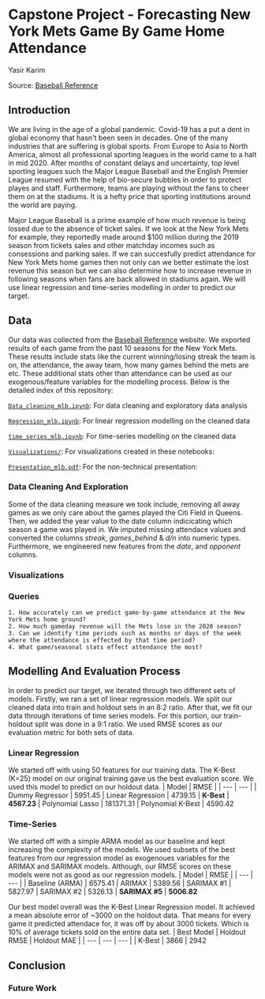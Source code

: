 # Capstone Project - Forecasting New York Mets Game By Game Home Attendance
Yasir Karim

Source: [Baseball Reference](https://www.baseball-reference.com/teams/NYM/2020.shtml)

## Introduction
We are living in the age of a global pandemic. Covid-19 has a put a dent in global economy that hasn't been seen in decades. One of the many industries that are suffering is global sports. From Europe to Asia to North America, almost all professional sporting leagues in the world came to a halt in mid 2020. After months of constant delays and uncertainty, top level sporting leagues such the Major League Baseball and the English Premier League resumed with the help of bio-secure bubbles in order to protect playes and staff. Furthermore, teams are playing without the fans to cheer them on at the stadiums. It is a hefty price that sporting institutions around the world are paying.

Major League Baseball is a prime example of how much revenue is being lossed due to the absence of ticket sales. If we look at the New York Mets for example, they reportedly made around $100 million during the 2019 season from tickets sales and other matchday incomes such as consessions and parking sales. If we can succesfully predict attendance for New York Mets home games then not only can we better estimate the lost revenue this season but we can also determine how to increase revenue in following seasons when fans are back allowed in stadiums again. We will use linear regression and time-series modelling in order to predict our target.

## Data
Our data was collected from the [Baseball Reference](https://www.baseball-reference.com) website. We exported results of each game from the past 10 seasons for the New York Mets. These results include stats like the current winning/losing streak the team is on, the attendance, the away team, how many games behind the mets are etc. These additional stats other than attendance can be used as our exogenous/feature variables for the modelling process. Below is the detailed index of this repository:

[`Data_cleaning_mlb.ipynb`](https://github.com/ykfarhan/forecasting-nymets-attendance/blob/main/Data_cleaning_mlb.ipynb): For data cleaning and exploratory data analysis

[`Regression_mlb.ipynb`](https://github.com/ykfarhan/forecasting-nymets-attendance/blob/main/Regression_mlb.ipynb): For linear regression modelling on the cleaned data 

[`time_series_mlb.ipynb`](https://github.com/ykfarhan/forecasting-nymets-attendance/blob/main/time_series_mlb.ipynb): For time-series modelling on the cleaned data

[`Visualizations/`](): For visualizations created in these notebooks:

[`Presentation_mlb.pdf`](): For the non-technical presentation:

### Data Cleaning And Exploration
Some of the data cleaning measure we took include, removing all away games as we only care about the games played the Citi Field in Queens. Then, we added the year value to the date column indicicating which season a game was played in. We imputed missing attendace values and converted the columns _streak_, _games_behind_ & _d/n_ into numeric types. Furthermore, we engineered new features from the _date_, and _opponent_ columns.

### Visualizations

### Queries
```
1. How accurately can we predict game-by-game attendance at the New York Mets home ground?
2. How much gameday revenue will the Mets lose in the 2020 season?
3. Can we identify time periods such as months or days of the week where the attendance is effected by that time period?
4. What game/seasonal stats effect attendance the most?
```

## Modelling And Evaluation Process

In order to predict our target, we iterated through two different sets of models. Firstly, we ran a set of linear regression models. We split our cleaned data into train and holdout sets in an 8:2 ratio. After that, we fit our data through iterations of time series models. For this portion, our train-holdout split was done in a 9:1 ratio. We used RMSE scores as our evaluation metric for both sets of data.
### Linear Regression
We started off with using 50 features for our training data. The K-Best (K=25) model on our original training gave us the best evaluation score. We used this model to predict on our holdout data.
| Model | RMSE |
| --- | --- |
| Dummy Regressor | 5951.45
| Linear Regression | 4739.15
| **K-Best** | **4567.23**
| Polynomial Lasso | 181371.31
| Polynomial K-Best | 4590.42

### Time-Series 
We started off with a simple ARMA model as our baseline and kept increasing the complexity of the models. We used subsets of the best features from our regression model as exogenoues variables for the ARIMAX and SARIMAX models. Although, our RMSE scores on these models were not as good as our regression models.
| Model | RMSE |
| --- | --- |
| Baseline (ARMA) | 6575.41
| ARIMAX | 5389.56
| SARIMAX #1 | 5827.97
| SARIMAX #2 | 5326.13
| **SARIMAX #5** | **5006.82**

Our best model overall was the K-Best Linear Regression model. It achieved a mean absolute error of ~3000 on the holdout data. That means for every game it predicted attendace for, it was off by about 3000 tickets. Which is 10% of average tickets sold on the entire data set.
| Best Model | Holdout RMSE | Holdout MAE |
| --- | --- | --- |
| K-Best | 3866 | 2942

## Conclusion


### Future Work
